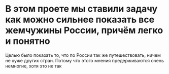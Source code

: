 #  В этом проете мы ставили задачу как можно сильнее показать все жемчужины России, причём легко и понятно

Целью было показать то, что по России так же путешествовать, ничем не хуже других стран. Потому что этого мнения предерживаются очень немногие, хотя это не так
